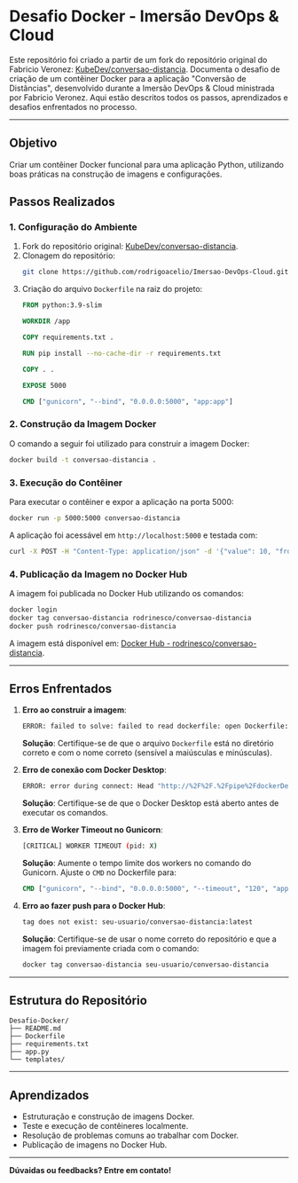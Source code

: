 # Desafio Docker - Imersão DevOps & Cloud

Este repositório foi criado a partir de um fork do repositório original do Fabricio Veronez: [KubeDev/conversao-distancia](https://github.com/KubeDev/conversao-distancia). Documenta o desafio de criação de um contêiner Docker para a aplicação "Conversão de Distâncias", desenvolvido durante a Imersão DevOps & Cloud ministrada por Fabricio Veronez. Aqui estão descritos todos os passos, aprendizados e desafios enfrentados no processo.

---

## **Objetivo**
Criar um contêiner Docker funcional para uma aplicação Python, utilizando boas práticas na construção de imagens e configurações.

## **Passos Realizados**

### **1. Configuração do Ambiente**
1. Fork do repositório original: [KubeDev/conversao-distancia](https://github.com/KubeDev/conversao-distancia).
2. Clonagem do repositório:
   ```bash
   git clone https://github.com/rodrigoacelio/Imersao-DevOps-Cloud.git
   ```
3. Criação do arquivo `Dockerfile` na raiz do projeto:
   ```dockerfile
   FROM python:3.9-slim

   WORKDIR /app

   COPY requirements.txt .

   RUN pip install --no-cache-dir -r requirements.txt

   COPY . .

   EXPOSE 5000

   CMD ["gunicorn", "--bind", "0.0.0.0:5000", "app:app"]
   ```

### **2. Construção da Imagem Docker**
O comando a seguir foi utilizado para construir a imagem Docker:
```bash
docker build -t conversao-distancia .
```

### **3. Execução do Contêiner**
Para executar o contêiner e expor a aplicação na porta 5000:
```bash
docker run -p 5000:5000 conversao-distancia
```

A aplicação foi acessável em `http://localhost:5000` e testada com:
```bash
curl -X POST -H "Content-Type: application/json" -d '{"value": 10, "from_unit": "meters", "to_unit": "kilometers"}' http://localhost:5000/convert
```

### **4. Publicação da Imagem no Docker Hub**
A imagem foi publicada no Docker Hub utilizando os comandos:
```bash
docker login
docker tag conversao-distancia rodrinesco/conversao-distancia
docker push rodrinesco/conversao-distancia
```
A imagem está disponível em: [Docker Hub - rodrinesco/conversao-distancia](https://hub.docker.com/r/rodrinesco/conversao-distancia).

---

## **Erros Enfrentados**

1. **Erro ao construir a imagem**:
   ```bash
   ERROR: failed to solve: failed to read dockerfile: open Dockerfile: no such file or directory
   ```
   **Solução**: Certifique-se de que o arquivo `Dockerfile` está no diretório correto e com o nome correto (sensível a maiúsculas e minúsculas).

2. **Erro de conexão com Docker Desktop**:
   ```bash
   ERROR: error during connect: Head "http://%2F%2F.%2Fpipe%2FdockerDesktopLinuxEngine/_ping": open //./pipe/dockerDesktopLinuxEngine: The system cannot find the file specified.
   ```
   **Solução**: Certifique-se de que o Docker Desktop está aberto antes de executar os comandos.

3. **Erro de Worker Timeout no Gunicorn**:
   ```bash
   [CRITICAL] WORKER TIMEOUT (pid: X)
   ```
   **Solução**: Aumente o tempo limite dos workers no comando do Gunicorn. Ajuste o `CMD` no Dockerfile para:
   ```dockerfile
   CMD ["gunicorn", "--bind", "0.0.0.0:5000", "--timeout", "120", "app:app"]
   ```

4. **Erro ao fazer push para o Docker Hub**:
   ```bash
   tag does not exist: seu-usuario/conversao-distancia:latest
   ```
   **Solução**: Certifique-se de usar o nome correto do repositório e que a imagem foi previamente criada com o comando:
   ```bash
   docker tag conversao-distancia seu-usuario/conversao-distancia
   ```

---

## **Estrutura do Repositório**
```plaintext
Desafio-Docker/
├── README.md
├── Dockerfile
├── requirements.txt
├── app.py
└── templates/
```

---

## **Aprendizados**
- Estruturação e construção de imagens Docker.
- Teste e execução de contêineres localmente.
- Resolução de problemas comuns ao trabalhar com Docker.
- Publicação de imagens no Docker Hub.

---

**Dúvaidas ou feedbacks? Entre em contato!**

